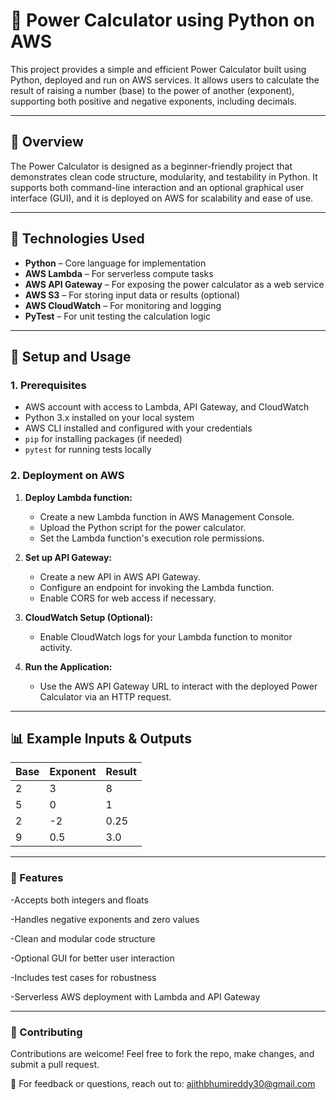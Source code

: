 # 🔋 Power Calculator using Python on AWS

This project provides a simple and efficient Power Calculator built using Python, deployed and run on AWS services. It allows users to calculate the result of raising a number (base) to the power of another (exponent), supporting both positive and negative exponents, including decimals.

---

## 🚀 Overview

The Power Calculator is designed as a beginner-friendly project that demonstrates clean code structure, modularity, and testability in Python. It supports both command-line interaction and an optional graphical user interface (GUI), and it is deployed on AWS for scalability and ease of use.

---

## 🧰 Technologies Used

- **Python** – Core language for implementation  
- **AWS Lambda** – For serverless compute tasks  
- **AWS API Gateway** – For exposing the power calculator as a web service  
- **AWS S3** – For storing input data or results (optional)  
- **AWS CloudWatch** – For monitoring and logging  
- **PyTest** – For unit testing the calculation logic  

---

## 🔧 Setup and Usage

### 1. Prerequisites

- AWS account with access to Lambda, API Gateway, and CloudWatch
- Python 3.x installed on your local system
- AWS CLI installed and configured with your credentials  
- `pip` for installing packages (if needed)  
- `pytest` for running tests locally

### 2. Deployment on AWS

1. **Deploy Lambda function:**
    - Create a new Lambda function in AWS Management Console.
    - Upload the Python script for the power calculator.
    - Set the Lambda function's execution role permissions.

2. **Set up API Gateway:**
    - Create a new API in AWS API Gateway.
    - Configure an endpoint for invoking the Lambda function.
    - Enable CORS for web access if necessary.

3. **CloudWatch Setup (Optional):**
    - Enable CloudWatch logs for your Lambda function to monitor activity.

4. **Run the Application:**
    - Use the AWS API Gateway URL to interact with the deployed Power Calculator via an HTTP request.
-------

## 📊 Example Inputs & Outputs

| Base | Exponent | Result |
|------|----------|--------|
| 2    | 3        | 8      |
| 5    | 0        | 1      |
| 2    | -2       | 0.25   |
| 9    | 0.5      | 3.0    |

------
### 🌟 Features
-Accepts both integers and floats

-Handles negative exponents and zero values

-Clean and modular code structure

-Optional GUI for better user interaction

-Includes test cases for robustness

-Serverless AWS deployment with Lambda and API Gateway

------------

### 🤝 Contributing
Contributions are welcome! Feel free to fork the repo, make changes, and submit a pull request.

📩 For feedback or questions, reach out to: ajithbhumireddy30@gmail.com
